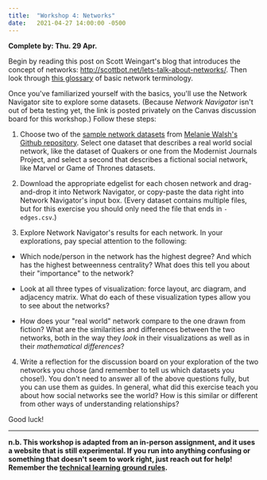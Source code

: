 ```yaml
---
title:  "Workshop 4: Networks"
date:   2021-04-27 14:00:00 -0500
---
```

**Complete by: Thu. 29 Apr.**

Begin by reading this post on Scott Weingart's blog that introduces the concept of networks: <http://scottbot.net/lets-talk-about-networks/>. Then look through [this glossary](https://jrladd.com/network-glossary.html) of basic network terminology.

Once you've familiarized yourself with the basics, you'll use the Network Navigator site to explore some datasets. (Because *Network Navigator* isn't out of beta testing yet, the link is posted privately on the Canvas discussion board for this workshop.) Follow these steps:

1) Choose two of the [sample network datasets](https://github.com/melaniewalsh/sample-social-network-datasets/tree/master/sample-datasets) from [Melanie Walsh's Github repository](https://github.com/melaniewalsh/sample-social-network-datasets). Select one dataset that describes a real world social network, like the dataset of Quakers or one from the Modernist Journals Project, and select a second that describes a fictional social network, like Marvel or Game of Thrones datasets.

2) Download the appropriate edgelist for each chosen network and drag-and-drop it into Network Navigator, or copy-paste the data right into Network Navigator's input box. (Every dataset contains multiple files, but for this exercise you should only need the file that ends in `-edges.csv`.)

3) Explore Network Navigator's results for each network. In your explorations, pay special attention to the following:

- Which node/person in the network has the highest degree? And which has the highest betweenness centrality? What does this tell you about their "importance" to the network?

- Look at all three types of visualization: force layout, arc diagram, and adjacency matrix. What do each of these visualization types allow you to see about the networks?

- How does your "real world" network compare to the one drawn from fiction? What are the similarities and differences between the two networks, both in the way they *look* in their visualizations as well as in their *mathematical differences*?

4) Write a reflection for the discussion board on your exploration of the two networks you chose (and remember to tell us which datasets you chose!). You don't need to answer all of the above questions fully, but you can use them as guides. In general, what did this exercise teach you about how social networks see the world? How is this similar or different from other ways of understanding relationships?

Good luck!

---

**n.b. This workshop is adapted from an in-person assignment, and it uses a website that is still experimental. If you run into anything confusing or something that doesn't seem to work right, just reach out for help! Remember the [technical learning ground rules](https://jrladd.com/info_overload/groundrules/).**
